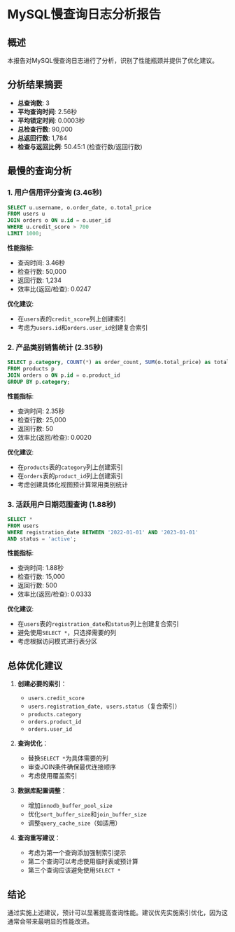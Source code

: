 # MySQL慢查询日志分析报告

## 概述

本报告对MySQL慢查询日志进行了分析，识别了性能瓶颈并提供了优化建议。

## 分析结果摘要

- **总查询数**: 3
- **平均查询时间**: 2.56秒
- **平均锁定时间**: 0.0003秒
- **总检查行数**: 90,000
- **总返回行数**: 1,784
- **检查与返回比例**: 50.45:1 (检查行数/返回行数)

## 最慢的查询分析

### 1. 用户信用评分查询 (3.46秒)

```sql
SELECT u.username, o.order_date, o.total_price 
FROM users u 
JOIN orders o ON u.id = o.user_id 
WHERE u.credit_score > 700 
LIMIT 1000;
```

**性能指标**:
- 查询时间: 3.46秒
- 检查行数: 50,000
- 返回行数: 1,234
- 效率比(返回/检查): 0.0247

**优化建议**:
- 在`users`表的`credit_score`列上创建索引
- 考虑为`users.id`和`orders.user_id`创建复合索引

### 2. 产品类别销售统计 (2.35秒)

```sql
SELECT p.category, COUNT(*) as order_count, SUM(o.total_price) as total_sales 
FROM products p 
JOIN orders o ON p.id = o.product_id 
GROUP BY p.category;
```

**性能指标**:
- 查询时间: 2.35秒
- 检查行数: 25,000
- 返回行数: 50
- 效率比(返回/检查): 0.0020

**优化建议**:
- 在`products`表的`category`列上创建索引
- 在`orders`表的`product_id`列上创建索引
- 考虑创建具体化视图预计算常用类别统计

### 3. 活跃用户日期范围查询 (1.88秒)

```sql
SELECT * 
FROM users 
WHERE registration_date BETWEEN '2022-01-01' AND '2023-01-01' 
AND status = 'active';
```

**性能指标**:
- 查询时间: 1.88秒
- 检查行数: 15,000
- 返回行数: 500
- 效率比(返回/检查): 0.0333

**优化建议**:
- 在`users`表的`registration_date`和`status`列上创建复合索引
- 避免使用`SELECT *`，只选择需要的列
- 考虑根据访问模式进行表分区

## 总体优化建议

1. **创建必要的索引**：
   - `users.credit_score`
   - `users.registration_date, users.status`（复合索引）
   - `products.category`
   - `orders.product_id`
   - `orders.user_id`

2. **查询优化**：
   - 替换`SELECT *`为具体需要的列
   - 审查JOIN条件确保最优连接顺序
   - 考虑使用覆盖索引

3. **数据库配置调整**：
   - 增加`innodb_buffer_pool_size`
   - 优化`sort_buffer_size`和`join_buffer_size`
   - 调整`query_cache_size`（如适用）

4. **查询重写建议**：
   - 考虑为第一个查询添加强制索引提示
   - 第二个查询可以考虑使用临时表或预计算
   - 第三个查询应该避免使用`SELECT *`

## 结论

通过实施上述建议，预计可以显著提高查询性能。建议优先实施索引优化，因为这通常会带来最明显的性能改进。 